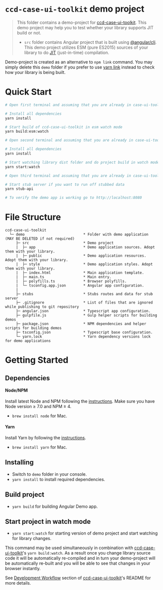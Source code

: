 # `ccd-case-ui-toolkit` demo project

> This folder contains a demo-project for [ccd-case-ui-toolkit](https://github.com/hmcts/ccd-case-ui-toolkit). This demo project may help you to test whether your library supports JIT build or not.
>
> - `src` folder contains Angular project that is built using [@angular/cli](https://www.npmjs.com/package/@angular/cli). This demo project utilizes ESM (pure ES2015) sources of your library to do [JIT](https://angular.io/docs/ts/latest/cookbook/aot-compiler.html) (just-in-time) compilation.
>
Demo-project is created as an alternative to `npm link` command. You may simply delete this `demo` folder if you prefer to use [yarn link](https://yarnpkg.com/en/docs/cli/link) instead to check how your library is being built.

# Quick Start

```bash
# Open first terminal and assuming that you are already in case-ui-toolkit folder

# Install all dependencies
yarn install

# Start build of ccd-case-ui-toolkit in esm watch mode
yarn build:esm:watch

# Open second terminal and assuming that you are already in case-ui-toolkit/demo folder

# Install all dependencies
yarn install

# Start watching library dist folder and do project build in watch mode. (notice it will reload twice as the gulp watch task registers two changes: copy inited and copy finished)
yarn start:watch

# Open third terminal and assuming that you are already in case-ui-toolkit/demo folder

# Start stub server if you want to run off stubbed data
yarn stub-api

# To verify the demo app is working go to http://localhost:8080
```

# File Structure

```
ccd-case-ui-toolkit
  └─ demo                           * Folder with demo application (MAY BE DELETED if not required) 
     ├─ src                         * Demo project
     |  ├─ app                      * Demo application sources. Adopt them with your library.
     |  ├─ public                   * Demo application resources. Adopt them with your library.
     |  ├─ style                    * Demo application styles. Adopt them with your library.
     |  ├─ index.html               * Main application template.
     |  ├─ main.ts                  * Main entry.
     |  ├─ polyfills.ts             * Browser polyfills.
     |  └─ tsconfig.app.json        * Angular app configuration.
     |   
     ├─ stubs                       * Stubs routes and data for stub server
     ├─ .gitignore                  * List of files that are ignored while publishing to git repository
     ├─ angular.json                * Typescript app configuration.
     ├─ gulpfile.js                 * Gulp helper scripts for building demos
     ├─ package.json                * NPM dependencies and helper scripts for building demos
     ├─ tsconfig.json               * Typescript base configuration.
     └─ yarn.lock                   * Yarn dependency versions lock for demo applications
```

# Getting Started

## Dependencies

#### Node/NPM
Install latest Node and NPM following the [instructions](https://nodejs.org/en/download/). Make sure you have Node version ≥ 7.0 and NPM ≥ 4.

- `brew install node` for Mac.

#### Yarn
Install Yarn by following the [instructions](https://yarnpkg.com/en/docs/install).

- `brew install yarn` for Mac.

## Installing
- Switch to `demo` folder in your console.
- `yarn install` to install required dependencies.

## Build project
- `yarn build` for building Angular Demo app.

## Start project in watch mode
- `yarn start:watch` for starting version of demo project and start watching for library changes.

This command may be used simultaneously in combination with [ccd-case-ui-toolkit](https://github.com/hmcts/ccd-case-ui-toolkit)'s `yarn build:watch`. As a result once you change library source code it will be automatically re-compiled and in turn your demo-project will be automatically re-built and you will be able to see that changes in your browser instantly. 

See [Development Workflow](https://github.com/hmcts/ccd-case-ui-toolkit#development-workflow) section of [ccd-case-ui-toolkit](hhttps://github.com/hmcts/ccd-case-ui-toolkit)'s README for more details.

